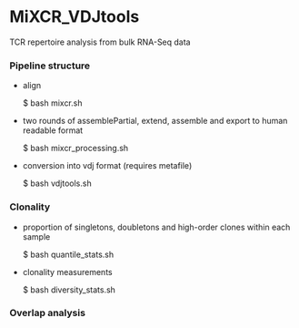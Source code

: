 # MiXCR_VDJtools
TCR repertoire analysis from bulk RNA-Seq data

### Pipeline structure

- align

  $ bash mixcr.sh
  
- two rounds of assemblePartial, extend, assemble and export to human readable format  

  $ bash mixcr_processing.sh

- conversion into vdj format (requires metafile)

  $ bash vdjtools.sh
  
### Clonality

- proportion of singletons, doubletons and high-order clones within each sample

  $ bash quantile_stats.sh

- clonality measurements

  $ bash diversity_stats.sh
  
### Overlap analysis

  

